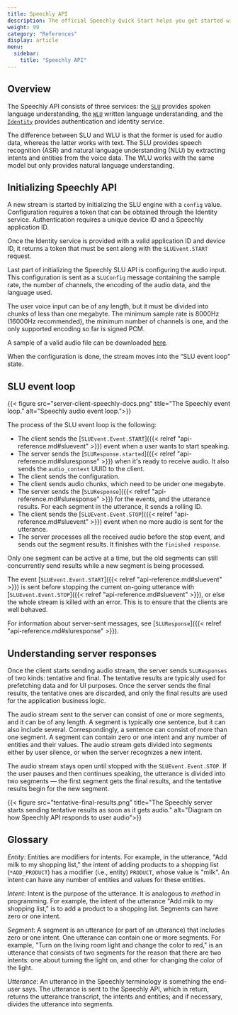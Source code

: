 ```yaml
---
title: Speechly API
description: The official Speechly Quick Start helps you get started with developing with Speechly. 
weight: 99
category: "References"
display: article
menu:
  sidebar:
    title: "Speechly API"
---
```


## Overview

The Speechly API consists of three services: the [`SLU`](/speechly-api/api-reference#slu-service) provides spoken language understanding, the [`WLU`](/speechly-api/api-reference#wlu-service) written language understanding, and the [`Identity`](/speechly-api/api-reference/#identity-service) provides authentication and identity service.

The difference between SLU and WLU is that the former is used for audio data, whereas the latter works with text. The SLU provides speech recognition (ASR) and natural language understanding (NLU) by extracting intents and entities from the voice data. The WLU works with the same model but only provides natural language understanding.

## Initializing Speechly API

A new stream is started by initializing the SLU engine with a `config` value. Configuration requires a token that can be obtained through the Identity service. Authentication requires a unique device ID and a Speechly application ID. 

Once the Identity service is provided with a valid application ID and device ID, it returns a token that must be sent along with the `SLUEvent.START` request. 

Last part of initializing the Speechly SLU API is configuring the audio input. This configuration is sent as a `SLUConfig` message containing the sample rate, the number of channels, the encoding of the audio data, and the language used.

The user voice input can be of any length, but it must be divided into chunks of less than one megabyte. The minimum sample rate is 8000Hz (16000Hz recommended), the minimum number of channels is one, and the only supported encoding so far is signed PCM.

A sample of a valid audio file can be downloaded [here](/test1_en.wav). 

When the configuration is done, the stream moves into the “SLU event loop” state.

## SLU event loop

{{< figure src="server-client-speechly-docs.png" title="The Speechly event loop." alt="Speechly audio event loop.">}}

The process of the SLU event loop is the following:

- The client sends the [`SLUEvent.Event.START`]({{< relref "api-reference.md#sluevent" >}}) event when a user wants to start speaking.
- The server sends the [`SLUResponse.started`]({{< relref "api-reference.md#sluresponse" >}}) when it's ready to receive audio. It also sends the `audio_context` UUID to the client. 
- The client sends the configuration.
- The client sends audio chunks, which need to be under one megabyte.
- The server sends the [`SLUResponse`]({{< relref "api-reference.md#sluresponse" >}}) for the events, and the utterance results. For each segment in the utterance, it sends a rolling ID. 
- The client sends the [`SLUEvent.Event.STOP`]({{< relref "api-reference.md#sluevent" >}}) event when no more audio is sent for the utterance.
- The server processes all the received audio before the stop event, and sends out the segment results. It finishes with the `finished response`.

Only one segment can be active at a time, but the old segments can still concurrently send results while a new segment is being processed.

The event [`SLUEvent.Event.START`]({{< relref "api-reference.md#sluevent" >}}) is sent before stopping the current on-going utterance with [`SLUEvent.Event.STOP`]({{< relref "api-reference.md#sluevent" >}}), or else the whole stream is killed with an error. This is to ensure that the clients are well behaved.

For information about server-sent messages, see [`SLUResponse`]({{< relref "api-reference.md#sluresponse" >}}).


## Understanding server responses

Once the client starts sending audio stream, the server sends `SLUResponses` of two kinds: tentative and final. The tentative results are typically used for prefetching data and for UI purposes. Once the server sends the final results, the tentative ones are discarded, and only the final results are used for the application business logic.

The audio stream sent to the server can consist of one or more segments, and it can be of any length. A segment is typically one sentence, but it can also include several. Correspondingly, a sentence can consist of more than one segment. A segment can contain zero or one intent and any number of entities and their values. The audio stream gets divided into segments either by user silence, or when the server recognizes a new intent.

The audio stream stays open until stopped with the `SLUEvent.Event.STOP`. If the user pauses and then continues speaking, the utterance is divided into two segments — the first segment gets the final results, and the tentative results begin for the new segment. 

{{< figure src="tentative-final-results.png" title="The Speechly server starts sending tentative results as soon as it gets audio." alt="Diagram on how Speechly API responds to user audio">}}

## Glossary

*Entity*: Entities are modifiers for intents. For example, in the utterance, "Add milk to my shopping list," the intent of adding products to a shopping list (`*ADD_PRODUCT`) has a modifier (i.e., entity) `PRODUCT`, whose value is "milk". An intent can have any number of entities and values for these entities.

*Intent*: Intent is the purpose of the utterance. It is analogous to *method* in programming. For example, the intent of the utterance "Add milk to my shopping list," is to add a product to a shopping list. Segments can have zero or one intent.

*Segment*: A segment is an utterance (or part of an utterance) that includes zero or one intent. One utterance can contain one or more segments. For example, "Turn on the living room light and change the color to red," is an utterance that consists of two segments for the reason that there are two intents: one about turning the light on, and other for changing the color of the light.

*Utterance*: An utterance in the Speechly terminology is something the end-user says. The utterance is sent to the Speechly API, which in return, returns the utterance transcript, the intents and entities; and if necessary, divides the utterance into segments.

